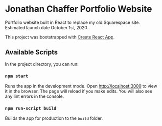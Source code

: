 # Jonathan Chaffer Portfolio Website

Portfolio website built in React to replace my old Squarespace site. Estimated launch date October 1st, 2020.

This project was bootstrapped with [Create React App](https://github.com/facebook/create-react-app).

## Available Scripts

In the project directory, you can run:

### `npm start`

Runs the app in the development mode. Open [http://localhost:3000](http://localhost:3000) to view it in the browser. The page will reload if you make edits. You will also see any lint errors in the console.

### `npm run-script build`

Builds the app for production to the `build` folder.<br />
